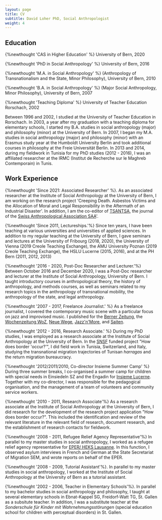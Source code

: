 ```yaml
---
layout: page
title: CV
subtitle: David Loher PhD, Social Anthropologist
weight: 4
---
```


## Education
{%newthought 'CAS in Higher Education' %} University of Bern, 2020

{%newthought 'PhD in Social Anthropology' %} University of Bern, 2016

{%newthought 'M.A. in Social Anthropology' %} (Anthropology of Transnationalism and the State, Minor Philosophy), University of Bern, 2010

{%newthought 'B.A. in Social Anthropology' %} (Major Social Anthropology, Minor Philosophy), University of Bern, 2007

{%newthought 'Teaching Diploma' %} University of Teacher Education Rorschach, 2002

Between 1996 and 2002, I studied at the University of Teacher Education in Rorschach. In 2003, a year after my graduation with a teaching diploma for elementary schools, I started my B.A. studies in social anthropology (major) and philosophy (minor) at the University of Bern. In 2007, I began my M.A. studies in social anthropology (major) and philosophy (minor) with an Erasmus study year at the Humboldt University Berlin and took additional courses in philosophy at the Freie Universität Berlin. In 2013 and 2014, during my fieldwork in Tunisia for my PhD studies (2012 - 2016), I was an affiliated researcher at the IRMC (Institut de Recherche sur le Maghreb Contemporain) in Tunis.

## Work Experience
{%newthought 'Since 2021: Associated Researcher' %}. As an associated researcher at the Institute of Social Anthropology at the University of Bern, I am working on the research project 'Creeping Death. Asbestos Victims and the Allocation of Moral and Legal Responsibility in the Aftermath of an Industrial Disaster'. In addition, I am the co-editor of [TSANTSA](http://www.bop.unibe.ch/tsantsa), the journal of the [Swiss Anthropological Association SAA](https://www.sagw.ch/seg)'.

{%newthought 'Since 2011, Lectureships.'%} Since ten years, I have been teaching at various universities and universities of applied sciences. In addition to my regular teaching at the University of Bern, I gave seminars and lectures at the University of Fribourg (2018, 2020), the University of Vienna (2019 Creole Teaching Exchange), the AMU University Poznan (2019 Creole Teaching Exchange), the HSLU Lucerne (2015, 2016), and at the PH Bern (2011, 2012, 2013)

{%newthought '2016 - 2020, Post-Doc Researcher and Lecturer.'%} Between October 2016 and December 2020, I was a Post-Doc researcher and lecturer at the Institute of Social Anthropology, University of Bern. I taught introductory courses in anthropological theory, the history of anthropology, and methods courses, as well as seminars related to my research topics in the anthropology of transnational mobility, the anthropology of the state, and legal anthropology.

{%newthought '2007 - 2017, Freelance Journalist.' %} As a freelance journalist, I covered the contemporary music scene with a particular focus on jazz and improvised music. I published for the [Berner Zeitung](https://www.bernerzeitung.ch), the [Wochenzeitung WoZ](https://woz.ch), [Neue Wege](https://www.neuewege.ch), [Jazz'n'More](https://www.jazznmore.ch), and [Saiten](https://www.saiten.ch).

{%newthought '2012 - 2016, Research Associate.' %} During my PhD studies, I was employed as a research associate at the Institute of Social Anthropology at the University of Bern. In the [SNSF](http://www.snf.ch) funded project "How does border 'occur?'", I did field work in Tunisia, Switzerland, and Italy, studying the transnational migration trajectories of Tunisan *harragas* and the return migration bureaucracy.

{%newthought '2012/2011/2010, Co-director Insieme Summer Camp' %} During three summer breaks, I co-organised a summer camp for children with special needs in Einsiedeln SZ and the Engadin for [Insieme Lucerne](http://www.insieme-luzern.ch
). Together with my co-director, I was responsible for the pedagogical organisation, and the management of a team of volunteers and community service workers.

{%newthought '2010 - 2011, Research Associate'%} As a research associate at the Institute of Social Anthropology at the University of Bern, I did research for the development of the research project application "How does border occur?". This included the identification and review of the relevant literature in the relevant field of research, document research, and the establishment of research contacts for fieldwork.

{%newthought '2008 - 2011, Refugee Relief Agency Representative'%} In parallel to my master studies in social anthropology, I worked as a refugee relief agency representative for [EPER/ HEKS Lausanne](https://www.eper.ch/). In this function, I observed asylum interviews in French and German at the State Secretariat of Migration SEM, and wrote reports on behalf of the EPER.

{%newthought '2008 - 2009, Tutorial Assistant'%}. In parallel to my master studies in social anthropology, I worked at the Institute of Social Anthropology at the University of Bern as a tutorial assistant.

{%newthought '2002 - 2006, Teacher in Elementary Schools'%}. In parallel to my bachelor studies in social anthropology and philosophy, I taught at several elementary schools in Ebnat-Kappel SG, Freidorf-Watt TG, St. Gallen as a subsitute teacher. In addition, I was a substitute teacher at the *Sonderschule für Kinder mit Wahrnehmungsstörungen* (special education school for children with perceptual disorders) in St. Gallen.
